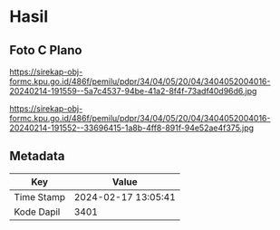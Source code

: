 # Hasil

## Foto C Plano

https://sirekap-obj-formc.kpu.go.id/486f/pemilu/pdpr/34/04/05/20/04/3404052004016-20240214-191559--5a7c4537-94be-41a2-8f4f-73adf40d96d6.jpg

https://sirekap-obj-formc.kpu.go.id/486f/pemilu/pdpr/34/04/05/20/04/3404052004016-20240214-191552--33696415-1a8b-4ff8-891f-94e52ae4f375.jpg


## Metadata

| Key        | Value               |
| ---------- | ------------------- |
| Time Stamp | 2024-02-17 13:05:41 |
| Kode Dapil | 3401                |



